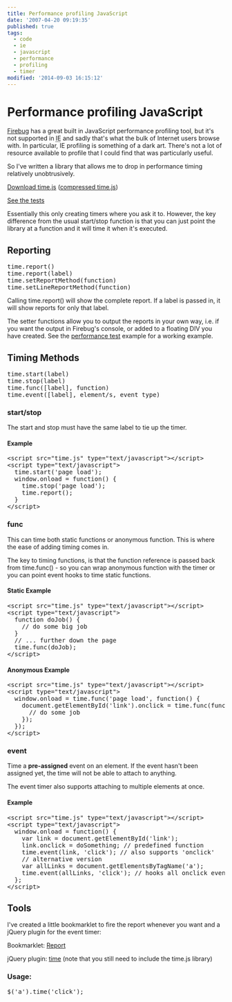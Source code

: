 ```yaml
---
title: Performance profiling JavaScript
date: '2007-04-20 09:19:35'
published: true
tags:
  - code
  - ie
  - javascript
  - performance
  - profiling
  - timer
modified: '2014-09-03 16:15:12'
---
```

# Performance profiling JavaScript

[Firebug](http://getfirebug.com) has a great built in JavaScript performance profiling tool, but it's not supported in <abbr title="Internet Explorer">IE</abbr> and sadly that's what the bulk of Internet users browse with.  In particular, IE profiling is something of a dark art.  There's not a lot of resource available to profile that I could find that was particularly useful.

So I've written a library that allows me to drop in performance timing relatively unobtrusively.

[Download time.js](http://remysharp.com/time.js) ([compressed time.js](http://remysharp.com/time.packed.js))

[See the tests](/images/page_timer.html)


<!--more-->

Essentially this only creating timers where you ask it to. However, the key difference from the usual start/stop function is that you can just point the library at a function and it will time it when it's executed.

## Reporting

<pre>time.report()
time.report(label)
time.setReportMethod(function)
time.setLineReportMethod(function)
</pre>

Calling time.report() will show the complete report.  If a label is passed in, it will show reports for only that label.

The setter functions allow you to output the reports in your own way, i.e. if you want the output in Firebug's console, or added to a floating DIV you have created.  See the [performance test](/images/page_timer.html) example for a working example.

## Timing Methods

<pre>time.start(label)
time.stop(label)
time.func([label], function)
time.event([label], element/s, event type)
</pre>

### start/stop

The start and stop must have the same label to tie up the timer.

#### Example

<pre>
&lt;script src=&quot;time.js&quot; type=&quot;text/javascript&quot;&gt;&lt;/script&gt;
&lt;script type=&quot;text/javascript&quot;&gt;
  time.start('page load');
  window.onload = function() {
    time.stop('page load');
    time.report();
  }
&lt;/script&gt;
</pre>

### func

This can time both static functions or anonymous function.  This is where the ease of adding timing comes in.

The key to timing functions, is that the function reference is passed back from time.func() - so you can wrap anonymous function with the timer or you can point event hooks to time static functions.

#### Static Example

<pre>
&lt;script src=&quot;time.js&quot; type=&quot;text/javascript&quot;&gt;&lt;/script&gt;
&lt;script type=&quot;text/javascript&quot;&gt;
  function doJob() {
    // do some big job
  }
  // ... further down the page
  time.func(doJob);
&lt;/script&gt;
</pre>

#### Anonymous Example

<pre>
&lt;script src=&quot;time.js&quot; type=&quot;text/javascript&quot;&gt;&lt;/script&gt;
&lt;script type=&quot;text/javascript&quot;&gt;
  window.onload = time.func('page load', function() {
    document.getElementById('link').onclick = time.func(function() {
      // do some job
    });
  });
&lt;/script&gt;
</pre>

### event

Time a **pre-assigned** event on an element.  If the event hasn't been assigned yet, the time will not be able to attach to anything.

The event timer also supports attaching to multiple elements at once.

#### Example

<pre>
&lt;script src=&quot;time.js&quot; type=&quot;text/javascript&quot;&gt;&lt;/script&gt;
&lt;script type=&quot;text/javascript&quot;&gt;
  window.onload = function() {
    var link = document.getElementById('link');
    link.onclick = doSomething; // predefined function
    time.event(link, 'click'); // also supports 'onclick'
    // alternative version
    var allLinks = document.getElementsByTagName('a');
    time.event(allLinks, 'click'); // hooks all onclick events on links
  };
&lt;/script&gt;
</pre>

## Tools

I've created a little bookmarklet to fire the report whenever you want and a jQuery plugin for the event timer:

Bookmarklet: <a href="javascript:void(time.report())">Report</a>

jQuery plugin: [time](/images/jq_time.js) (note that you still need to include the time.js library)

### Usage:

<pre>$('a').time('click');</pre>
